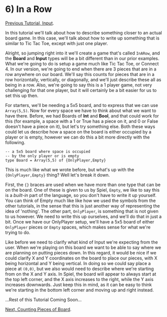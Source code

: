 # 6) In a Row

[Previous Tutorial, Input](Input).

In this tutorial we'll talk about how to describe something closer to an actual board game. In this case, we'll talk about how to write up something that is similar to Tic Tac Toe, except with just one player.

Alright, so jumping right into it we'll create a game that's called `InARow`, and the **Board** and **Input** types will be a bit different than in our prior examples. What we're going to do is setup a game much like Tic Tac Toe, or Connect 4. In our version, we're going to end when there are 3 pieces that are in a row anywhere on our board. We'll say this counts for pieces that are in a row horizontally, vertically, or diagonally, and we'll just describe these all as being in a row. Also, we're going to say this is a 1 player game, not very challenging for that one player, but it will certainly be a bit easier for us to set this up then.

For starters, we'll be needing a 5x5 board, and to express that we can use `Array(5,5)`. Now for every space we have to think about what we want to have there. Before, we had Boards of **Int** and **Bool**, and that could work for this (for example, a space with a 1 or True has a piece on it, and 0 or False doesn't have a piece on it), but let's try something else. Both these ways could let us describe how a space on the board is either occupied by a player or is empty, however we can do this a bit more directly with the following.
```
-- a 5x5 board where space is occupied
-- by the only player or is empty
type Board = Array(5,5) of {OnlyPlayer,Empty}
```
This is much like what we wrote before, but what's up with the `{OnlyPlayer,Empty}` thing? Well let's break it down.

First, the `{}` braces are used when we have more than one type that can be on the board. One of these is given to us by Spiel, `Empty`, we like to say this is a *built-in* part of the language, so you don't have to write it up yourself. You can think of Empty much like like how we used the symbols from the other tutorials, in the sense that this is just another way of representing the idea of 'nothing'. The other part, `OnlyPlayer`, is something that is not given to us however. We need to write this up ourselves, and we'll do that in just a bit. Once we have our OnlyPlayer setup, we'll have a 5x5 board of either `OnlyPlayer` pieces or `Empty` spaces, which makes sense for what we're trying to do.

Like before we need to clarify what kind of Input we're expecting from the user. When we're playing on this board we want to be able to say where we are planning on putting pieces down. In this regard, it would be nice if we could clarify X and Y coordinates on the board to place our pieces, with X being horizontal and Y being vertical. In doing so we could say place a piece at `(0,0)`, but we also would need to describe where we're starting from on the X and Y axis. In Spiel, the board will appear to always start at the top left corner, and the X axis increases to the right, while the Y axis increases downwards. Just keep this in mind, as it can be easy to think we're starting in the bottom left corner and moving up and right instead.

...Rest of this Tutorial Coming Soon...

[Next, Counting Pieces of Board](BoardCount).
